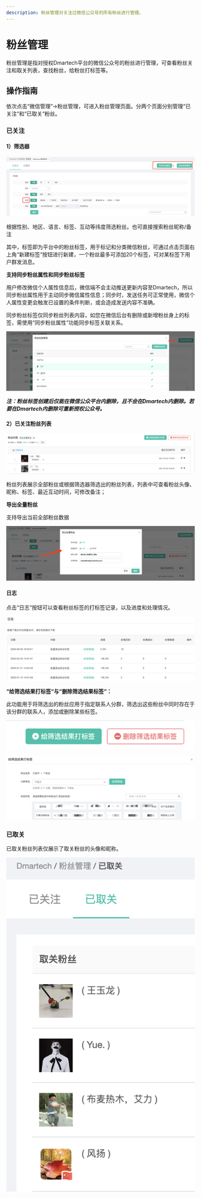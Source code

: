 ```yaml
---
description: 粉丝管理对关注过微信公众号的所有粉丝进行管理。
---
```


# 粉丝管理

粉丝管理是指对授权Dmartech平台的微信公众号的粉丝进行管理，可查看粉丝关注和取关列表，查找粉丝，给粉丝打标签等。

## 操作指南

依次点击“微信管理”-&gt;粉丝管理，可进入粉丝管理页面。分两个页面分别管理“已关注“和“已取关“粉丝。

### 已关注

#### 1）筛选器

![](../.gitbook/assets/image%20%28631%29.png)

根据性别、地区、语言、标签、互动等纬度筛选粉丝。也可直接搜索粉丝昵称/备注

其中，标签即为平台中的粉丝标签，用于标记和分类微信粉丝，可通过点击页面右上角“新建标签“按钮进行新建，一个粉丝最多可添加20个标签，可对某标签下用户群发消息。

**支持同步粉丝属性和同步粉丝标签**

用户修改微信个人属性信息后，微信端不会主动推送更新内容至Dmartech，所以同步粉丝属性用于主动同步微信属性信息；同步时，发送任务可正常使用，微信个人属性变更会触发已设置的条件判断，或会造成发送内容不准确。

同步粉丝标签仅同步粉丝列表内容，如您在微信后台有删除或新增粉丝身上的标签，需使用“同步粉丝属性”功能同步标签关联关系。

![](../.gitbook/assets/image%20%28605%29.png)

_**注：粉丝标签创建后仅能在微信公众平台内删除，且不会在Dmartech内删除。若要在Dmartech内删除可重新授权公众号。**_

#### 2）已关注粉丝列表

![](../.gitbook/assets/image%20%28599%29.png)

粉丝列表展示全部粉丝或根据筛选器筛选出的粉丝列表，列表中可查看粉丝头像、昵称、标签、最近互动时间，可修改备注；

**导出全量粉丝**

支持导出当前全部粉丝数据

![](../.gitbook/assets/image%20%28601%29.png)

#### 日志

点击“日志“按钮可以查看粉丝标签的打标签记录，以及进度和处理情况。

![](../.gitbook/assets/image%20%28464%29.png)

**“给筛选结果打标签“与“删除筛选结果标签“：**

此功能用于将筛选出的粉丝应用于指定联系人分群，筛选出这些粉丝中同时存在于该分群的联系人，添加或删除某些标签。

![](../.gitbook/assets/image%20%28186%29.png)

![](../.gitbook/assets/image%20%28633%29.png)

### **已取关**

已取关粉丝列表仅展示了取关粉丝的头像和昵称。

![&#x53D6;&#x5173;&#x5217;&#x8868;](../.gitbook/assets/image%20%28432%29.png)

